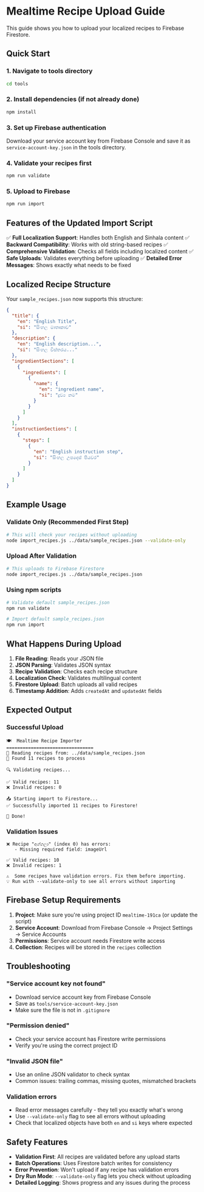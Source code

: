 # Mealtime Recipe Upload Guide

This guide shows you how to upload your localized recipes to Firebase Firestore.

## Quick Start

### 1. Navigate to tools directory
```bash
cd tools
```

### 2. Install dependencies (if not already done)
```bash
npm install
```

### 3. Set up Firebase authentication
Download your service account key from Firebase Console and save it as `service-account-key.json` in the tools directory.

### 4. Validate your recipes first
```bash
npm run validate
```

### 5. Upload to Firebase
```bash
npm run import
```

## Features of the Updated Import Script

✅ **Full Localization Support**: Handles both English and Sinhala content
✅ **Backward Compatibility**: Works with old string-based recipes
✅ **Comprehensive Validation**: Checks all fields including localized content
✅ **Safe Uploads**: Validates everything before uploading
✅ **Detailed Error Messages**: Shows exactly what needs to be fixed

## Localized Recipe Structure

Your `sample_recipes.json` now supports this structure:

```json
{
  "title": {
    "en": "English Title",
    "si": "සිංහල මාතෘකාව"
  },
  "description": {
    "en": "English description...",
    "si": "සිංහල විස්තරය..."
  },
  "ingredientSections": [
    {
      "ingredients": [
        {
          "name": {
            "en": "ingredient name",
            "si": "ද්‍රව්‍ය නම"
          }
        }
      ]
    }
  ],
  "instructionSections": [
    {
      "steps": [
        {
          "en": "English instruction step",
          "si": "සිංහල උපදෙස් පියවර"
        }
      ]
    }
  ]
}
```

## Example Usage

### Validate Only (Recommended First Step)
```bash
# This will check your recipes without uploading
node import_recipes.js ../data/sample_recipes.json --validate-only
```

### Upload After Validation
```bash
# This uploads to Firebase Firestore
node import_recipes.js ../data/sample_recipes.json
```

### Using npm scripts
```bash
# Validate default sample_recipes.json
npm run validate

# Import default sample_recipes.json
npm run import
```

## What Happens During Upload

1. **File Reading**: Reads your JSON file
2. **JSON Parsing**: Validates JSON syntax
3. **Recipe Validation**: Checks each recipe structure
4. **Localization Check**: Validates multilingual content
5. **Firestore Upload**: Batch uploads all valid recipes
6. **Timestamp Addition**: Adds `createdAt` and `updatedAt` fields

## Expected Output

### Successful Upload
```
🍽️  Mealtime Recipe Importer
================================
📖 Reading recipes from: ../data/sample_recipes.json
📝 Found 11 recipes to process

🔍 Validating recipes...

✅ Valid recipes: 11
❌ Invalid recipes: 0

📤 Starting import to Firestore...
✅ Successfully imported 11 recipes to Firestore!

👋 Done!
```

### Validation Issues
```
❌ Recipe "අග්ගලා" (index 0) has errors:
   - Missing required field: imageUrl

✅ Valid recipes: 10
❌ Invalid recipes: 1

⚠️  Some recipes have validation errors. Fix them before importing.
💡 Run with --validate-only to see all errors without importing
```

## Firebase Setup Requirements

1. **Project**: Make sure you're using project ID `mealtime-191ca` (or update the script)
2. **Service Account**: Download from Firebase Console → Project Settings → Service Accounts
3. **Permissions**: Service account needs Firestore write access
4. **Collection**: Recipes will be stored in the `recipes` collection

## Troubleshooting

### "Service account key not found"
- Download service account key from Firebase Console
- Save as `tools/service-account-key.json`
- Make sure the file is not in `.gitignore`

### "Permission denied"
- Check your service account has Firestore write permissions
- Verify you're using the correct project ID

### "Invalid JSON file"
- Use an online JSON validator to check syntax
- Common issues: trailing commas, missing quotes, mismatched brackets

### Validation errors
- Read error messages carefully - they tell you exactly what's wrong
- Use `--validate-only` flag to see all errors without uploading
- Check that localized objects have both `en` and `si` keys where expected

## Safety Features

- **Validation First**: All recipes are validated before any upload starts
- **Batch Operations**: Uses Firestore batch writes for consistency
- **Error Prevention**: Won't upload if any recipe has validation errors
- **Dry Run Mode**: `--validate-only` flag lets you check without uploading
- **Detailed Logging**: Shows progress and any issues during the process